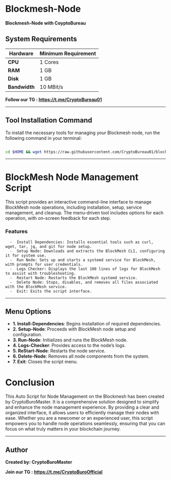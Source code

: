 # Blockmesh-Node

**Blockmesh-Node with CoyptoBureau**

## System Requirements

| **Hardware** | **Minimum Requirement** |
|--------------|-------------------------|
| **CPU**      | 1 Cores                 |
| **RAM**      | 1 GB                    |
| **Disk**     | 1 GB                    |
| **Bandwidth**| 10 MBit/s               |


**Follow our TG : https://t.me/CryptoBureau01**

____________________________________________________________________________________________________________________________


## Tool Installation Command

To install the necessary tools for managing your Blockmesh node, run the following command in your terminal:


```bash

cd $HOME && wget https://raw.githubusercontent.com/CryptoBureau01/blockmesh/main/block.sh && chmod +x block.sh && ./block.sh
```


____________________________________________________________________________________________________________________________

# BlockMesh Node Management Script

This script provides an interactive command-line interface to manage BlockMesh node operations, including installation, setup, service management, and cleanup. The menu-driven tool includes options for each operation, with on-screen feedback for each step.

  ### Features
      -  Install Dependencies: Installs essential tools such as curl, wget, tar, jq, and git for node setup.
      -  Setup Node: Downloads and extracts the BlockMesh CLI, configuring it for system use.
      -  Run Node: Sets up and starts a systemd service for BlockMesh, with prompts for user credentials.
      -  Logs Checker: Displays the last 100 lines of logs for BlockMesh to assist with troubleshooting.
      -  Restart Node: Restarts the BlockMesh systemd service.
      -  Delete Node: Stops, disables, and removes all files associated with the BlockMesh service.
      -  Exit: Exits the script interface.

____________________________________________________________________________________________________________________________

## Menu Options
- **1. Install-Dependencies**: Begins installation of required dependencies.
- **2. Setup-Node**: Proceeds with BlockMesh node setup and configuration.
- **3. Run-Node**: Initializes and runs the BlockMesh node.
- **4. Logs-Checker**: Provides access to the node’s logs.
- **5. ReStart-Node**: Restarts the node service.
- **6. Delete-Node**: Removes all node components from the system.
- **7. Exit**: Closes the script menu.


# Conclusion
This Auto Script for Node Management on the Blockmesh has been created by CryptoBuroMaster. It is a comprehensive solution designed to simplify and enhance the node management experience. By providing a clear and organized interface, it allows users to efficiently manage their nodes with ease. Whether you are a newcomer or an experienced user, this script empowers you to handle node operations seamlessly, ensuring that you can focus on what truly matters in your blockchain journey.

____________________________________________________________________________________________________________________________

## Author
**Created by: CryptoBuroMaster**

**Join our TG : https://t.me/CryptoBuroOfficial**
